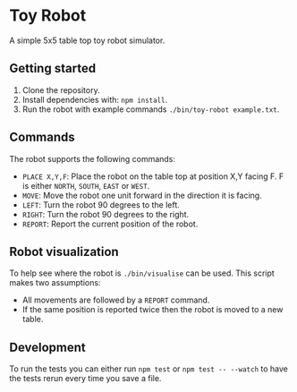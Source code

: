 # Toy Robot

A simple 5x5 table top toy robot simulator.

## Getting started

1. Clone the repository.
1. Install dependencies with: `npm install`.
1. Run the robot with example commands `./bin/toy-robot example.txt`.

## Commands

The robot supports the following commands:

- `PLACE X,Y,F`: Place the robot on the table top at position X,Y facing F. F is either `NORTH`, `SOUTH`, `EAST` or `WEST`.
- `MOVE`: Move the robot one unit forward in the direction it is facing.
- `LEFT`: Turn the robot 90 degrees to the left.
- `RIGHT`: Turn the robot 90 degrees to the right.
- `REPORT`: Report the current position of the robot.

## Robot visualization

To help see where the robot is `./bin/visualise` can be used. This script makes two assumptions:

- All movements are followed by a `REPORT` command.
- If the same position is reported twice then the robot is moved to a new table.

## Development

To run the tests you can either run `npm test` or `npm test -- --watch` to have the tests rerun every time you save a file.
